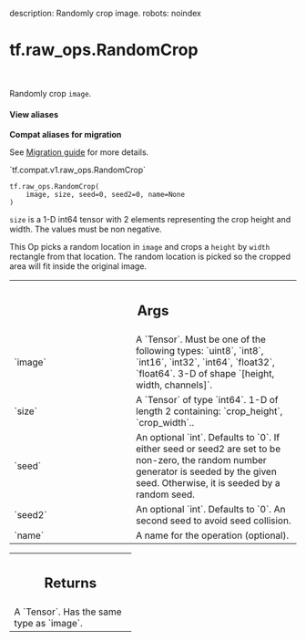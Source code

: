 description: Randomly crop image.
robots: noindex

# tf.raw_ops.RandomCrop

<!-- Insert buttons and diff -->

<table class="tfo-notebook-buttons tfo-api nocontent" align="left">

</table>



Randomly crop `image`.

<section class="expandable">
  <h4 class="showalways">View aliases</h4>
  <p>
<b>Compat aliases for migration</b>
<p>See
<a href="https://www.tensorflow.org/guide/migrate">Migration guide</a> for
more details.</p>
<p>`tf.compat.v1.raw_ops.RandomCrop`</p>
</p>
</section>

<pre class="devsite-click-to-copy prettyprint lang-py tfo-signature-link">
<code>tf.raw_ops.RandomCrop(
    image, size, seed=0, seed2=0, name=None
)
</code></pre>



<!-- Placeholder for "Used in" -->

`size` is a 1-D int64 tensor with 2 elements representing the crop height and
width.  The values must be non negative.

This Op picks a random location in `image` and crops a `height` by `width`
rectangle from that location.  The random location is picked so the cropped
area will fit inside the original image.

<!-- Tabular view -->
 <table class="responsive fixed orange">
<colgroup><col width="214px"><col></colgroup>
<tr><th colspan="2"><h2 class="add-link">Args</h2></th></tr>

<tr>
<td>
`image`
</td>
<td>
A `Tensor`. Must be one of the following types: `uint8`, `int8`, `int16`, `int32`, `int64`, `float32`, `float64`.
3-D of shape `[height, width, channels]`.
</td>
</tr><tr>
<td>
`size`
</td>
<td>
A `Tensor` of type `int64`.
1-D of length 2 containing: `crop_height`, `crop_width`..
</td>
</tr><tr>
<td>
`seed`
</td>
<td>
An optional `int`. Defaults to `0`.
If either seed or seed2 are set to be non-zero, the random number
generator is seeded by the given seed.  Otherwise, it is seeded by a
random seed.
</td>
</tr><tr>
<td>
`seed2`
</td>
<td>
An optional `int`. Defaults to `0`.
An second seed to avoid seed collision.
</td>
</tr><tr>
<td>
`name`
</td>
<td>
A name for the operation (optional).
</td>
</tr>
</table>



<!-- Tabular view -->
 <table class="responsive fixed orange">
<colgroup><col width="214px"><col></colgroup>
<tr><th colspan="2"><h2 class="add-link">Returns</h2></th></tr>
<tr class="alt">
<td colspan="2">
A `Tensor`. Has the same type as `image`.
</td>
</tr>

</table>


